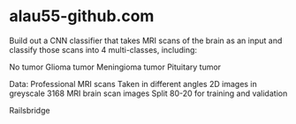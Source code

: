 alau55-github.com
=================
Build out a CNN classifier that takes MRI scans of the brain as an input and classify those scans into 4 multi-classes, including:

No tumor
Glioma tumor
Meningioma tumor
Pituitary tumor 

Data: Professional MRI scans
Taken in different angles
2D images in greyscale
3168 MRI brain scan images
Split 80-20 for training and validation 

Railsbridge 
